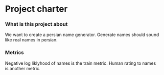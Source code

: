 # Project charter

### What is this project about
We want to create a persian name generator. Generate names should sound like real names in persian.


### Metrics
Negative log liklyhood of names is the train metric.
Human rating to names is another metric.